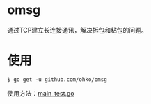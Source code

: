 # omsg
通过TCP建立长连接通讯，解决拆包和粘包的问题。

# 使用
```
$ go get -u github.com/ohko/omsg
```

使用方法：[main_test.go](main_test.go)